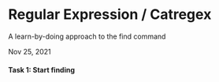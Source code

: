 # Regular Expression / Catregex

A learn-by-doing approach to the find command

Nov 25, 2021

#### Task 1: Start finding